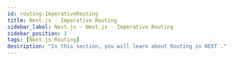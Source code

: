 ```yaml
---
id: routing-ImperativeRouting
title: Next.js - Imperative Routing
sidebar_label: Next.js - Next.js - Imperative Routing
sidebar_position: 3
tags: [Next.js Routing]
description: "In this section, you will learn about Routing in NEXT ."
---
```


